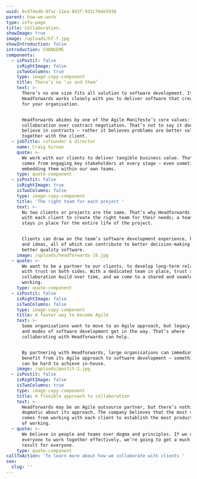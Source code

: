 ```yaml
---
uuid: 0cd74ed0-0fac-11ea-843f-932c76de5936
parent: how-we-work
type: info-page
title: Collaboration.
showImage: true
image: /uploads/hf-f.jpg
showIntroduction: false
introduction: CHANGEME
components:
  - isPostit: false
    isRightImage: false
    isTwoColumns: true
    type: image-copy-component
    title: There’s no ‘us and them’
    text: >-
      There’s no one size fits all solution to software development. It’s why
      Headforwards works closely with you to deliver software that creates value
      for your organisation. 


      Headforwards abides by one of the Agile Manifesto’s core values: customer
      collaboration over contract negotiation. That’s not to say it doesn’t
      believe in contracts – rather it believes problems are better solved
      together with the client.
  - jobTitle: cofounder & director
    name: Craig Girvan
    quote: >-
      We work with our clients to deliver tangible business value. That only
      comes from engaging key stakeholders at every stage – even sometimes
      embedding them within our own teams.
    type: quote-component
  - isPostit: false
    isRightImage: true
    isTwoColumns: false
    type: image-copy-component
    title: 'The right team for each project '
    text: >-
      No two clients or projects are the same. That’s why Headforwards works
      with each client to create the right team for their needs; a team that
      stays in place for the entire life of the project. 


      Clients can draw on the team’s software development experience, knowledge
      and ideas, all of which can contribute to better decision-making and
      better quality software.
    image: /uploads/headforwards-16.jpg
  - quote: >-
      We want to be a partner to our clients, to develop long-term relationships
      with trust on both sides. With a dedicated team in place, trust and
      collaboration build over time, and we come to a shared and seamless way of
      working.
    type: quote-component
  - isPostit: false
    isRightImage: false
    isTwoColumns: false
    type: image-copy-component
    title: A faster way to become Agile
    text: >-
      Some organisations want to move to an Agile approach, but legacy processes
      and modes of software development get in the way. That’s where
      collaborating with Headforwards can help.  


      By partnering with Headforwards, large organisations can immediately
      benefit from its Agile approach to software development – something that
      can be hard to achieve in-house.
    image: /uploads/postit-2.jpg
  - isPostit: false
    isRightImage: false
    isTwoColumns: true
    type: image-copy-component
    title: A flexible approach to collaboration
    text: >-
      Headforwards may be an Agile outsource partner, but there’s nothing
      dogmatic about its approach. The company believes that the most value
      comes from working with each client to establish the most productive way
      of working.
  - quote: >-
      We believe in people and teams over dogma and principles. If we can get
      everyone to work together effectively, we’re going to get a much better
      result for everyone.
    type: quote-component
callToAction: 'To learn more about how we collaborate with clients '
seo:
  slug: ''
---
```


